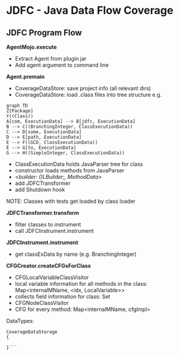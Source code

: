 # JDFC - Java Data Flow Coverage

## JDFC Program Flow


**AgentMojo.execute**
- Extract Agent from plugin jar
- Add agent argument to command line

**Agent.premain**
- CoverageDataStore: save project info (all relevant dirs)
- CoverageDataStore: load .class files into tree structure e.g.
```mermaid
graph TD
Z[Package]
Y((Class))
A[com, ExecutionData] --> B[jdfc, ExecutionData]
B --> C((BranchingInteger, ClassExecutionData))
C --> D[some, ExecutionData]
D --> E[path, ExecutionData]
E --> F((GCD, ClassExecutionData))
E --> G[to, ExecutionData]
G --> H((SimpleInteger, ClassExecutionData))
```
- ClassExecutionData holds JavaParser tree for class
- constructor loads methods from JavaParser
- <*builder: ()LBuilder;, MethodData>*
- add JDFCTransformer
- add Shutdown hook

NOTE: Classes with tests get loaded by class loader

**************************************************JDFCTransformer.transform**************************************************

- filter classes to instrument
- call JDFCInstrument.instrument

**************************************************JDFCInstrument.instrument**************************************************

- get classExData by name (e.g. BranchingInteger)

************************CFGCreator.createCFGsForClass************************

- CFGLocalVariableClassVisitor
- local variable information for all methods in the class: Map<internalMName, <idx, LocalVariable>>
- collects field information for class: Set<ProgramVariable>
- CFGNodeClassVisitor
- CFG for every method: Map<internalMName, cfgImpl>

DataTypes:
```
CoverageDataStorage
{

}```